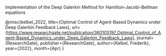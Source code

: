 Implementation of the Deep Galerkin Method for Hamilton-Jacobi-Bellman equations

 @misc{kelbel_2022, 
 title={Optimal Control of Agent-Based Dynamics under Deep Galerkin Feedback Laws}, 
 url={https://www.researchgate.net/publication/360105197_Optimal_Control_of_Agent-Based_Dynamics_under_Deep_Galerkin_Feedback_Laws}, 
 journal={ResearchGate}, 
 publisher={ResearchGate}, 
 author={Kelbel, Frederik},
 year={2022}, 
 month={Apr}
 } 
